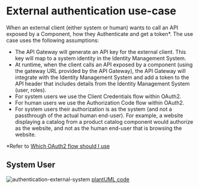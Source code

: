 # External authentication use-case

When an external client (either system or human) wants to call an API exposed by a Component, how they Authenticate and get a token*. The use case uses the following assumptions:

* The API Gateway will generate an API key for the external client. This key will map to a system identity in the Identity Management System.
* At runtime, when the client calls an API exposed by a component (using the gateway URL provided by the API Gateway), the API Gateway will integrate with the Identity Management System and add a token to the API header that includes details from the Identity Management System (user, roles). 
* For system users we use the Client Credentials flow within OAuth2. 
* For human users we use the Authorization Code flow within OAuth2. 
* For system users their authorization is as the system (and not a passthrough of the actual human end-user). For example, a website displaying a catalog from a product catalog component would authorize as the website, and not as the human end-user that is browsing the website.

*Refer to [Which OAuth2 flow should I use](https://auth0.com/docs/get-started/authentication-and-authorization-flow/which-oauth-2-0-flow-should-i-use)
## System User

![authentication-external-system](http://www.plantuml.com/plantuml/proxy?cache=no&src=https://raw.githubusercontent.com/tmforum-oda/oda-canvas-ctk/canvasUseCasesandBDD/usecase-library/pumlFiles/authentication-external-system.puml)
[plantUML code](pumlFiles/authentication-external-system.puml)
